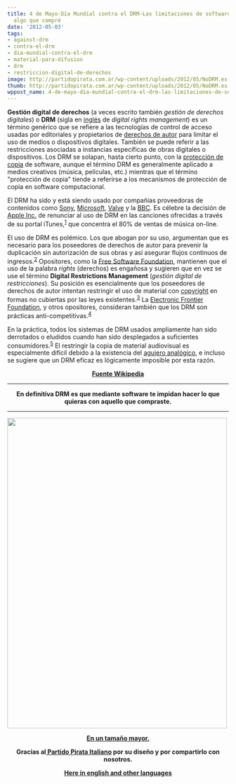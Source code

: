 ```yaml
---
title: 4 de Mayo-Día Mundial contra el DRM-Las limitaciones de software para copiar
  algo que compré
date: '2012-05-03'
tags:
- against-drm
- contra-el-drm
- dia-mundial-contra-el-drm
- material-para-difusion
- drm
- restriccion-digital-de-derechos
image: http://partidopirata.com.ar/wp-content/uploads/2012/05/NoDRM.es-500.png
thumb: http://partidopirata.com.ar/wp-content/uploads/2012/05/NoDRM.es-500-150x150.png
wppost_name: 4-de-mayo-dia-mundial-contra-el-drm-las-limitaciones-de-software-para-copiar-algo-que-compre
---
```


<strong>Gestión digital de derechos</strong> (a veces escrito también <em>gestión de derechos digitales</em>) o <strong>DRM</strong> (sigla en <a title="Idioma inglés" href="https://es.wikipedia.org/wiki/Idioma_ingl%C3%A9s">inglés</a> de <em>digital rights management</em>) es un término genérico que se refiere a las tecnologías de control de acceso usadas por editoriales y propietarios de <a title="Derechos de autor" href="https://es.wikipedia.org/wiki/Derechos_de_autor">derechos de autor</a> para limitar el uso de medios o dispositivos digitales. También se puede referir a las restricciones asociadas a instancias específicas de obras digitales o dispositivos. Los DRM se solapan, hasta cierto punto, con la <a title="Protección de copia" href="https://es.wikipedia.org/wiki/Protecci%C3%B3n_de_copia">protección de copia</a> de software, aunque el término DRM es generalmente aplicado a medios creativos (música, películas, etc.) mientras que el término "protección de copia" tiende a referirse a los mecanismos de protección de copia en software computacional.

El DRM ha sido y está siendo usado por compañías proveedoras de contenidos como <a title="Sony" href="https://es.wikipedia.org/wiki/Sony">Sony</a>, <a title="Microsoft" href="https://es.wikipedia.org/wiki/Microsoft">Microsoft</a>, <a title="Valve" href="https://es.wikipedia.org/wiki/Valve">Valve</a> y la <a title="BBC" href="https://es.wikipedia.org/wiki/BBC">BBC</a>. Es célebre la decisión de <a title="Apple Inc." href="https://es.wikipedia.org/wiki/Apple_Inc.">Apple Inc.</a> de renunciar al uso de DRM en las canciones ofrecidas a través de su portal iTunes,<sup id="cite_ref-0"><a href="https://es.wikipedia.org/wiki/Gesti%C3%B3n_digital_de_derechos#cite_note-0">1</a></sup> que concentra el 80% de ventas de música on-line.

El uso de DRM es polémico. Los que abogan por su uso, argumentan que es necesario para los poseedores de derechos de autor para prevenir la duplicación sin autorización de sus obras y así asegurar flujos continuos de ingresos.<sup id="cite_ref-1"><a href="https://es.wikipedia.org/wiki/Gesti%C3%B3n_digital_de_derechos#cite_note-1">2</a></sup> Opositores, como la <a title="Free Software Foundation" href="https://es.wikipedia.org/wiki/Free_Software_Foundation">Free Software Foundation</a>, mantienen que el uso de la palabra <em>rights</em> (derechos) es engañosa y sugieren que en vez se use el término <strong>Digital Restrictions Management</strong> (<em>gestión digital de restricciones</em>). Su posición es esencialmente que los poseedores de derechos de autor intentan restringir el uso de material con <a title="Copyright" href="https://es.wikipedia.org/wiki/Copyright">copyright</a> en formas no cubiertas por las leyes existentes.<sup id="cite_ref-2"><a href="https://es.wikipedia.org/wiki/Gesti%C3%B3n_digital_de_derechos#cite_note-2">3</a></sup> La <a title="Electronic Frontier Foundation" href="https://es.wikipedia.org/wiki/Electronic_Frontier_Foundation">Electronic Frontier Foundation</a>, y otros opositores, consideran también que los DRM son prácticas anti-competitivas.<sup id="cite_ref-3"><a href="https://es.wikipedia.org/wiki/Gesti%C3%B3n_digital_de_derechos#cite_note-3">4</a></sup>
<p style="text-align: left;">En la práctica, todos los sistemas de DRM usados ampliamente han sido derrotados o eludidos cuando han sido desplegados a suficientes consumidores.<sup id="cite_ref-Doctorow_4-0"><a href="https://es.wikipedia.org/wiki/Gesti%C3%B3n_digital_de_derechos#cite_note-Doctorow-4">5</a></sup> El restringir la copia de material audiovisual es especialmente difícil debido a la existencia del <a title="Agujero analógico" href="https://es.wikipedia.org/wiki/Agujero_anal%C3%B3gico">agujero analógico</a>, e incluso se sugiere que un DRM eficaz es lógicamente imposible por esta razón.
<strong></strong></p>
<p style="text-align: center;"><strong><a href="https://es.wikipedia.org/wiki/Gesti%C3%B3n_digital_de_derechos" target="_blank">Fuente Wikipedia</a></strong></p>


<hr />
<p style="text-align: center;"><strong>En definitiva DRM es que mediante software te impidan hacer lo que quieras con aquello que compraste.</strong></p>


<hr />

<a href="http://partidopirata.com.ar/wp-content/uploads/2012/05/NoDRM.es-500.png"><img class="size-full wp-image-4318" title="NoDRM.es-500" src="http://partidopirata.com.ar/wp-content/uploads/2012/05/NoDRM.es-500.png" alt="" width="500" height="707" /></a>

<p style="text-align: center;"><strong><a href="http://volantini.votopirata.it/NoDRM.es.svg" target="_blank">En un tamaño mayor.</a></strong></p>
<p style="text-align: center;"><strong>Gracias al<a href="http://votopirata.it/" target="_blank"> Partido Pirata Italiano</a> por su diseño y por compartirlo con nosotros.</strong></p>
<p style="text-align: center;"><strong><a href="http://volantini.votopirata.it/" target="_blank">Here in english and other languages</a></strong></p>
